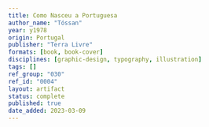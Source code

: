 ```yaml
---
title: Como Nasceu a Portuguesa
author_name: "Tóssan"
year: y1978
origin: Portugal
publisher: "Terra Livre"
formats: [book, book-cover]
disciplines: [graphic-design, typography, illustration]
tags: []
ref_group: "030"
ref_id: "0004"
layout: artifact
status: complete
published: true
date_added: 2023-03-09
---
```

